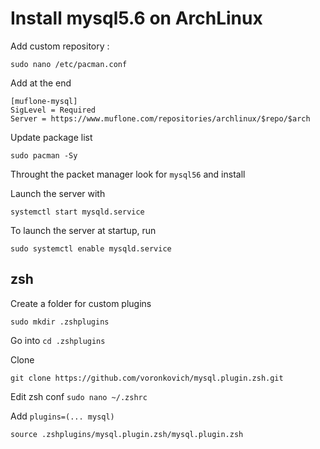 # Install mysql5.6 on ArchLinux

Add custom repository : 

`sudo nano /etc/pacman.conf`

Add at the end

```
[muflone-mysql]
SigLevel = Required
Server = https://www.muflone.com/repositories/archlinux/$repo/$arch
```

Update package list

`sudo pacman -Sy`

Throught the packet manager look for `mysql56` and install

Launch the server with

`systemctl start mysqld.service`

To launch the server at startup, run

`sudo systemctl enable mysqld.service`

## zsh

Create a folder for custom plugins

`sudo mkdir .zshplugins`

Go into `cd .zshplugins`

Clone

`git clone https://github.com/voronkovich/mysql.plugin.zsh.git`

Edit zsh conf `sudo nano ~/.zshrc`

Add `plugins=(... mysql)`

`source .zshplugins/mysql.plugin.zsh/mysql.plugin.zsh`

